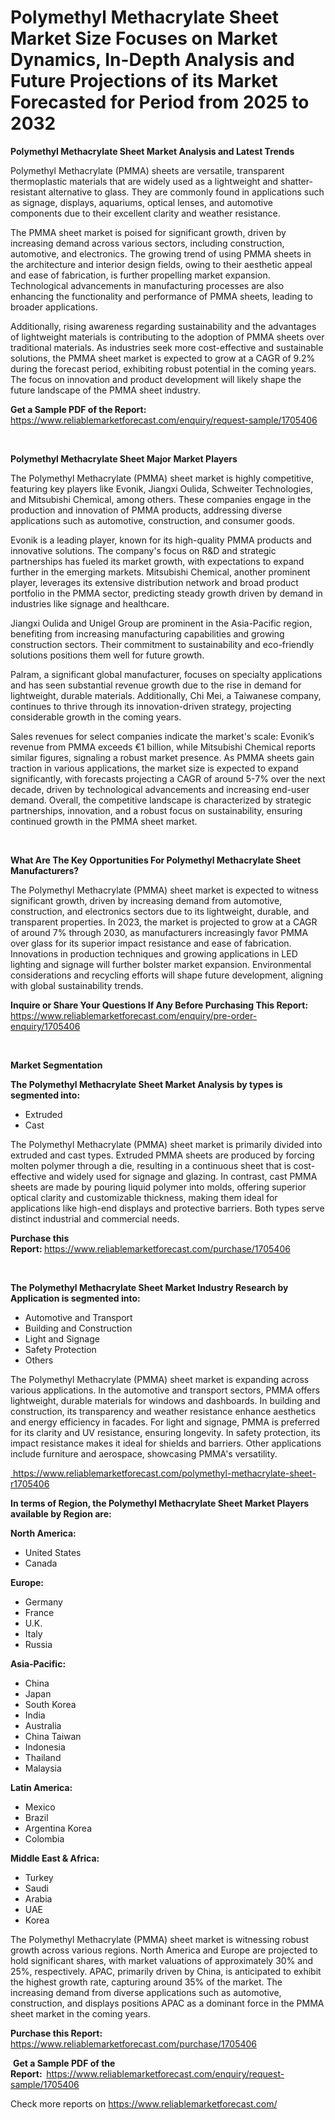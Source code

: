 <p><h1>Polymethyl Methacrylate Sheet Market Size Focuses on Market Dynamics, In-Depth Analysis and Future Projections of its Market Forecasted for Period from 2025 to 2032</h1></p><p><strong>Polymethyl Methacrylate Sheet Market Analysis and Latest Trends</strong></p>
<p><p>Polymethyl Methacrylate (PMMA) sheets are versatile, transparent thermoplastic materials that are widely used as a lightweight and shatter-resistant alternative to glass. They are commonly found in applications such as signage, displays, aquariums, optical lenses, and automotive components due to their excellent clarity and weather resistance.</p><p>The PMMA sheet market is poised for significant growth, driven by increasing demand across various sectors, including construction, automotive, and electronics. The growing trend of using PMMA sheets in the architecture and interior design fields, owing to their aesthetic appeal and ease of fabrication, is further propelling market expansion. Technological advancements in manufacturing processes are also enhancing the functionality and performance of PMMA sheets, leading to broader applications.</p><p>Additionally, rising awareness regarding sustainability and the advantages of lightweight materials is contributing to the adoption of PMMA sheets over traditional materials. As industries seek more cost-effective and sustainable solutions, the PMMA sheet market is expected to grow at a CAGR of 9.2% during the forecast period, exhibiting robust potential in the coming years. The focus on innovation and product development will likely shape the future landscape of the PMMA sheet industry.</p></p>
<p><strong>Get a Sample PDF of the Report:&nbsp;</strong> <a href="https://www.reliablemarketforecast.com/enquiry/request-sample/1705406?utm_campaign=1169&utm_medium=2&utm_source=Github&utm_content=ia&utm_term=09012025&utm_id=polymethyl-methacrylate-sheet">https://www.reliablemarketforecast.com/enquiry/request-sample/1705406</a></p>
<p>&nbsp;</p>
<p><strong>Polymethyl Methacrylate Sheet Major Market Players</strong></p>
<p><p>The Polymethyl Methacrylate (PMMA) sheet market is highly competitive, featuring key players like Evonik, Jiangxi Oulida, Schweiter Technologies, and Mitsubishi Chemical, among others. These companies engage in the production and innovation of PMMA products, addressing diverse applications such as automotive, construction, and consumer goods.</p><p>Evonik is a leading player, known for its high-quality PMMA products and innovative solutions. The company's focus on R&D and strategic partnerships has fueled its market growth, with expectations to expand further in the emerging markets. Mitsubishi Chemical, another prominent player, leverages its extensive distribution network and broad product portfolio in the PMMA sector, predicting steady growth driven by demand in industries like signage and healthcare.</p><p>Jiangxi Oulida and Unigel Group are prominent in the Asia-Pacific region, benefiting from increasing manufacturing capabilities and growing construction sectors. Their commitment to sustainability and eco-friendly solutions positions them well for future growth.</p><p>Palram, a significant global manufacturer, focuses on specialty applications and has seen substantial revenue growth due to the rise in demand for lightweight, durable materials. Additionally, Chi Mei, a Taiwanese company, continues to thrive through its innovation-driven strategy, projecting considerable growth in the coming years.</p><p>Sales revenues for select companies indicate the market's scale: Evonik’s revenue from PMMA exceeds €1 billion, while Mitsubishi Chemical reports similar figures, signaling a robust market presence. As PMMA sheets gain traction in various applications, the market size is expected to expand significantly, with forecasts projecting a CAGR of around 5-7% over the next decade, driven by technological advancements and increasing end-user demand. Overall, the competitive landscape is characterized by strategic partnerships, innovation, and a robust focus on sustainability, ensuring continued growth in the PMMA sheet market.</p></p>
<p>&nbsp;</p>
<p><strong>What Are The Key Opportunities For Polymethyl Methacrylate Sheet Manufacturers?</strong></p>
<p><p>The Polymethyl Methacrylate (PMMA) sheet market is expected to witness significant growth, driven by increasing demand from automotive, construction, and electronics sectors due to its lightweight, durable, and transparent properties. In 2023, the market is projected to grow at a CAGR of around 7% through 2030, as manufacturers increasingly favor PMMA over glass for its superior impact resistance and ease of fabrication. Innovations in production techniques and growing applications in LED lighting and signage will further bolster market expansion. Environmental considerations and recycling efforts will shape future development, aligning with global sustainability trends.</p></p>
<p><strong>Inquire or Share Your Questions If Any Before Purchasing This Report:</strong> <a href="https://www.reliablemarketforecast.com/enquiry/pre-order-enquiry/1705406?utm_campaign=1169&utm_medium=2&utm_source=Github&utm_content=ia&utm_term=09012025&utm_id=polymethyl-methacrylate-sheet">https://www.reliablemarketforecast.com/enquiry/pre-order-enquiry/1705406</a></p>
<p>&nbsp;</p>
<p><strong>Market Segmentation</strong></p>
<p><strong>The Polymethyl Methacrylate Sheet Market Analysis by types is segmented into:</strong></p>
<p><ul><li>Extruded</li><li>Cast</li></ul></p>
<p><p>The Polymethyl Methacrylate (PMMA) sheet market is primarily divided into extruded and cast types. Extruded PMMA sheets are produced by forcing molten polymer through a die, resulting in a continuous sheet that is cost-effective and widely used for signage and glazing. In contrast, cast PMMA sheets are made by pouring liquid polymer into molds, offering superior optical clarity and customizable thickness, making them ideal for applications like high-end displays and protective barriers. Both types serve distinct industrial and commercial needs.</p></p>
<p><strong>Purchase this Report:&nbsp;</strong><a href="https://www.reliablemarketforecast.com/purchase/1705406?utm_campaign=1169&utm_medium=2&utm_source=Github&utm_content=ia&utm_term=09012025&utm_id=polymethyl-methacrylate-sheet">https://www.reliablemarketforecast.com/purchase/1705406</a></p>
<p>&nbsp;</p>
<p><strong>The Polymethyl Methacrylate Sheet Market Industry Research by Application is segmented into:</strong></p>
<p><ul><li>Automotive and Transport</li><li>Building and Construction</li><li>Light and Signage</li><li>Safety Protection</li><li>Others</li></ul></p>
<p><p>The Polymethyl Methacrylate (PMMA) sheet market is expanding across various applications. In the automotive and transport sectors, PMMA offers lightweight, durable materials for windows and dashboards. In building and construction, its transparency and weather resistance enhance aesthetics and energy efficiency in facades. For light and signage, PMMA is preferred for its clarity and UV resistance, ensuring longevity. In safety protection, its impact resistance makes it ideal for shields and barriers. Other applications include furniture and aerospace, showcasing PMMA's versatility.</p></p>
<p><a href="https://www.reliablemarketforecast.com/polymethyl-methacrylate-sheet-r1705406?utm_campaign=1169&utm_medium=2&utm_source=Github&utm_content=ia&utm_term=09012025&utm_id=polymethyl-methacrylate-sheet">&nbsp;https://www.reliablemarketforecast.com/polymethyl-methacrylate-sheet-r1705406</a></p>
<p><strong>In terms of Region, the Polymethyl Methacrylate Sheet Market Players available by Region are:</strong></p>
<p>
    <p> <strong> North America: </strong>
        <ul>
            <li>United States</li>
            <li>Canada</li>
        </ul>
        </p> 
    <p> <strong> Europe: </strong>
        <ul>
            <li>Germany</li>
            <li>France</li>
            <li>U.K.</li>
            <li>Italy</li>
            <li>Russia</li>
        </ul>
        </p> 
    <p> <strong> Asia-Pacific: </strong>
        <ul>
            <li>China</li>
            <li>Japan</li>
            <li>South Korea</li>
            <li>India</li>
            <li>Australia</li>
            <li>China Taiwan</li>
            <li>Indonesia</li>
            <li>Thailand</li>
            <li>Malaysia</li>
        </ul>
        </p> 
    <p> <strong> Latin America: </strong>
        <ul>
            <li>Mexico</li>
            <li>Brazil</li>
            <li>Argentina Korea</li>
            <li>Colombia</li>
        </ul>
        </p> 
    <p> <strong> Middle East & Africa: </strong>
        <ul>
            <li>Turkey</li>
            <li>Saudi</li>
            <li>Arabia</li>
            <li>UAE</li>
            <li>Korea</li>
        </ul>
    </p>
    </p>
<p><p>The Polymethyl Methacrylate (PMMA) sheet market is witnessing robust growth across various regions. North America and Europe are projected to hold significant shares, with market valuations of approximately 30% and 25%, respectively. APAC, primarily driven by China, is anticipated to exhibit the highest growth rate, capturing around 35% of the market. The increasing demand from diverse applications such as automotive, construction, and displays positions APAC as a dominant force in the PMMA sheet market in the coming years.</p></p>
<p><strong>Purchase this Report: </strong><a href="https://www.reliablemarketforecast.com/purchase/1705406?utm_campaign=1169&utm_medium=2&utm_source=Github&utm_content=ia&utm_term=09012025&utm_id=polymethyl-methacrylate-sheet">https://www.reliablemarketforecast.com/purchase/1705406</a></p>
<p>&nbsp;<strong>Get a Sample PDF of the Report:&nbsp;&nbsp;</strong><a href="https://www.reliablemarketforecast.com/enquiry/request-sample/1705406?utm_campaign=1169&utm_medium=2&utm_source=Github&utm_content=ia&utm_term=09012025&utm_id=polymethyl-methacrylate-sheet">https://www.reliablemarketforecast.com/enquiry/request-sample/1705406</a></p>
<p><strong></strong></p>
<p>Check more reports on <a href="https://www.reliablemarketforecast.com/?utm_campaign=1169&utm_medium=2&utm_source=Github&utm_content=ia&utm_term=09012025&utm_id=polymethyl-methacrylate-sheet">https://www.reliablemarketforecast.com/</a></p>